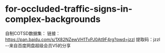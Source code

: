 # for-occluded-traffic-signs-in-complex-backgrounds

自制COTSD数据集：
链接：https://pan.baidu.com/s/1X82NZewVH1TvPJ0At9F4rg?pwd=jzzl 
提取码：jzzl 
--来自百度网盘超级会员V5的分享
